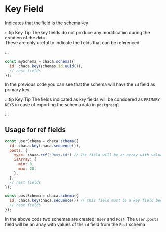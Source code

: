 # Key Field

Indicates that the field is the schema key

:::tip Key Tip
The key fields do not produce any modification during the creation of the data.<br/>
These are only useful to indicate the fields that can be referenced

:::

```js
const mySchema = chaca.schema({
  id: chaca.key(schemas.id.uuid()),
  // rest fields
});
```

In the previous code you can see that the schema will have the `id` field as primary key.

:::tip Key Tip
The fields indicated as key fields will be considered as `PRIMARY KEYS` in case of exporting the schema data in `postgresql`

:::

## Usage for ref fields

```js
const userSchema = chaca.schema({
  id: chaca.key(chaca.sequence()),
  posts: {
    type: chaca.ref("Post.id") // The field will be an array with values of the field 'id' from the schema 'Post',
    isArray: {
      min: 0,
      max: 20,
    },
  },
  // rest fields
});

const postSchema = chaca.schema({
  id: chaca.key(chaca.sequence()) // this field must be a key field because it will be referenced by another schema,
  // rest fields
});
```

In the above code two schemas are created: `User` and `Post`. The `User.posts` field will be an array with values of the `id` field from the `Post` schema
